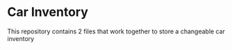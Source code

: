 # Car Inventory
This repository contains 2 files that work together to store a changeable car inventory
